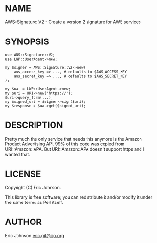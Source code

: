 # NAME

AWS::Signature::V2 - Create a version 2 signature for AWS services

# SYNOPSIS

    use AWS::Signature::V2;
    use LWP::UserAgent->new;

    my $signer = AWS::Signature::V2->new(
        aws_access_key => ..., # defaults to $AWS_ACCESS_KEY
        aws_secret_key => ..., # defaults to $AWS_SECRET_KEY
    );

    my $ua  = LWP::UserAgent->new;
    my $uri = URI->new('https://');
    $uri->query_form(...);
    my $signed_uri = $signer->sign($uri);
    my $response = $ua->get($signed_uri);

# DESCRIPTION

Pretty much the only service that needs this anymore is the Amazon Product
Advertising API.  99% of this code was copied from URI::Amazon::APA.  But
URI::Amazon::APA doesn't support https and I wanted that.

# LICENSE

Copyright (C) Eric Johnson.

This library is free software; you can redistribute it and/or modify
it under the same terms as Perl itself.

# AUTHOR

Eric Johnson <eric.git@iijo.org>
